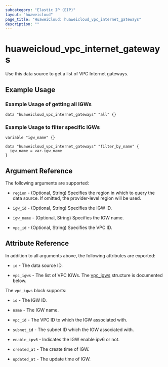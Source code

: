 ```yaml
---
subcategory: "Elastic IP (EIP)"
layout: "huaweicloud"
page_title: "HuaweiCloud: huaweicloud_vpc_internet_gateways"
description: ""
---
```


# huaweicloud_vpc_internet_gateways

Use this data source to get a list of VPC Internet gateways.

## Example Usage

### Example Usage of getting all IGWs

```hcl
data "huaweicloud_vpc_internet_gateways" "all" {}
```

### Example Usage to filter specific IGWs

```hcl
variable "igw_name" {}

data "huaweicloud_vpc_internet_gateways" "filter_by_name" {
  igw_name = var.igw_name
}
```

## Argument Reference

The following arguments are supported:

* `region` - (Optional, String) Specifies the region in which to query the data source.
  If omitted, the provider-level region will be used.

* `igw_id` - (Optional, String) Specifies the IGW ID.

* `igw_name` - (Optional, String) Specifies the IGW name.

* `vpc_id` - (Optional, String) Specifies the VPC ID.

## Attribute Reference

In addition to all arguments above, the following attributes are exported:

* `id` - The data source ID.

* `vpc_igws` - The list of VPC IGWs.
  The [vpc_igws](#attrblock--vpc_igws) structure is documented below.

<a name="attrblock--vpc_igws"></a>
The `vpc_igws` block supports:

* `id` - The IGW ID.

* `name` - The IGW name.

* `vpc_id` - The VPC ID to which the IGW associated with.

* `subnet_id` - The subnet ID which the IGW associated with.

* `enable_ipv6` - Indicates the IGW enable ipv6 or not.

* `created_at` - The create time of IGW.

* `updated_at` - The update time of IGW.
